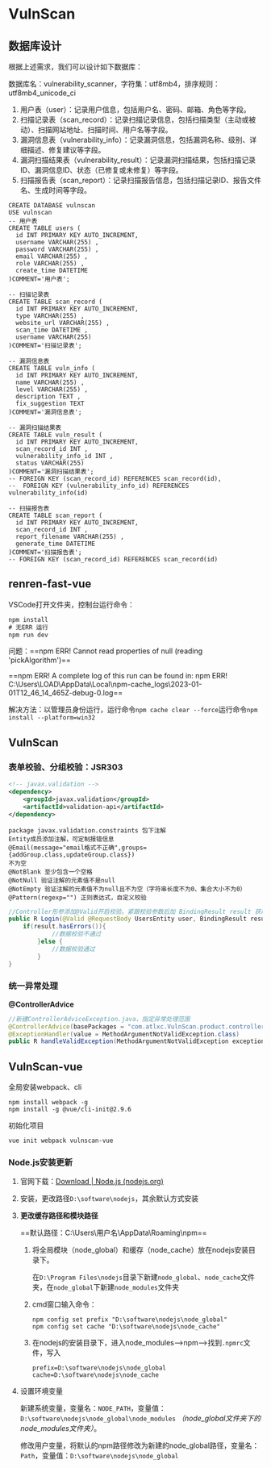 # VulnScan

## 数据库设计

根据上述需求，我们可以设计如下数据库：

数据库名：vulnerability_scanner，字符集：utf8mb4，排序规则：utf8mb4_unicode_ci 

1. 用户表（user）：记录用户信息，包括用户名、密码、邮箱、角色等字段。
2. 扫描记录表（scan_record）：记录扫描记录信息，包括扫描类型（主动或被动）、扫描网站地址、扫描时间、用户名等字段。
3. 漏洞信息表（vulnerability_info）：记录漏洞信息，包括漏洞名称、级别、详细描述、修复建议等字段。
4. 漏洞扫描结果表（vulnerability_result）：记录漏洞扫描结果，包括扫描记录ID、漏洞信息ID、状态（已修复或未修复）等字段。
5. 扫描报告表（scan_report）：记录扫描报告信息，包括扫描记录ID、报告文件名、生成时间等字段。

```mysql
CREATE DATABASE vulnscan
USE vulnscan
-- 用户表
CREATE TABLE users (
  id INT PRIMARY KEY AUTO_INCREMENT,
  username VARCHAR(255) ,
  password VARCHAR(255) ,
  email VARCHAR(255) ,
  role VARCHAR(255) ,
  create_time DATETIME 
)COMMENT='用户表';

-- 扫描记录表
CREATE TABLE scan_record (
  id INT PRIMARY KEY AUTO_INCREMENT,
  type VARCHAR(255) ,
  website_url VARCHAR(255) ,
  scan_time DATETIME ,
  username VARCHAR(255) 
)COMMENT='扫描记录表';

-- 漏洞信息表
CREATE TABLE vuln_info (
  id INT PRIMARY KEY AUTO_INCREMENT,
  name VARCHAR(255) ,
  level VARCHAR(255) ,
  description TEXT ,
  fix_suggestion TEXT 
)COMMENT='漏洞信息表';

-- 漏洞扫描结果表
CREATE TABLE vuln_result (
  id INT PRIMARY KEY AUTO_INCREMENT,
  scan_record_id INT ,
  vulnerability_info_id INT ,
  status VARCHAR(255) 
)COMMENT='漏洞扫描结果表';
-- FOREIGN KEY (scan_record_id) REFERENCES scan_record(id),
--  FOREIGN KEY (vulnerability_info_id) REFERENCES vulnerability_info(id)

-- 扫描报告表
CREATE TABLE scan_report (
  id INT PRIMARY KEY AUTO_INCREMENT,
  scan_record_id INT ,
  report_filename VARCHAR(255) ,
  generate_time DATETIME 
)COMMENT='扫描报告表';
-- FOREIGN KEY (scan_record_id) REFERENCES scan_record(id)
```



## renren-fast-vue

VSCode打开文件夹，控制台运行命令：

```cmd
npm install
# 无ERR 运行
npm run dev
```

问题：==npm ERR! Cannot read properties of null (reading 'pickAlgorithm')==

==npm ERR! A complete log of this run can be found in:
npm ERR!     C:\Users\LOAD\AppData\Local\npm-cache\_logs\2023-01-01T12_46_14_465Z-debug-0.log==

解决方法：以管理员身份运行，运行命令`npm cache clear --force`运行命令`npm install --platform=win32` 



## VulnScan

### 表单校验、分组校验：JSR303

```xml
<!-- javax.validation -->
<dependency>
    <groupId>javax.validation</groupId>
    <artifactId>validation-api</artifactId>
</dependency>
```



```
package javax.validation.constraints 包下注解
Entity成员添加注解，可定制报错信息
@Email(message="email格式不正确",groups={addGroup.class,updateGroup.class})
不为空
@NotBlank 至少包含一个空格
@NotNull 验证注解的元素值不是null
@NotEmpty 验证注解的元素值不为null且不为空（字符串长度不为0、集合大小不为0）
@Pattern(regexp="") 正则表达式，自定义校验
```

```java
//Controller形参添加@Valid开启校验。紧跟校验参数后加 BindingResult result 获取校验结果
public R Login(@Valid @RequestBody UsersEntity user, BindingResult result){
    if(result.hasErrors()){
            //数据校验不通过
        }else {
            //数据校验通过
        }
}
```

### 统一异常处理

**@ControllerAdvice**

```java
//新建ControllerAdviceException.java，指定异常处理范围
@ControllerAdvice(basePackages = "com.atlxc.VulnScan.product.controller")
@ExceptionHandler(value = MethodArgumentNotValidException.class)
public R handleValidException(MethodArgumentNotValidException exception){}
```



## VulnScan-vue

全局安装webpack、cli

```
npm install webpack -g
npm install -g @vue/cli-init@2.9.6
```

初始化项目

```
vue init webpack vulnscan-vue
```

### Node.js安装更新

1. 官网下载：[Download | Node.js (nodejs.org)](https://nodejs.org/en/download/)

2. 安装，更改路径`D:\software\nodejs`，其余默认方式安装

3. **更改缓存路径和模块路径**

   ==默认路径：C:\Users\用户名\AppData\Roaming\npm==

   1. 将全局模块（node_global）和缓存（node_cache）放在nodejs安装目录下。

      在`D:\Program Files\nodejs`目录下新建`node_global`、`node_cache`文件夹，在`node_global`下新建`node_modules`文件夹

   2. cmd窗口输入命令：

      ```
      npm config set prefix "D:\software\nodejs\node_global"
      npm config set cache "D:\software\nodejs\node_cache"
      ```

   3. 在nodejs的安装目录下，进入node_modules—>npm—>找到`.npmrc`文件，写入

      ```
      prefix=D:\software\nodejs\node_global
      cache=D:\software\nodejs\node_cache
      ```

4. 设置环境变量

   新建系统变量，变量名：`NODE_PATH`，变量值：`D:\software\nodejs\node_global\node_modules` *（node_global文件夹下的node_modules文件夹）*。

   修改用户变量，将默认的npm路径修改为新建的node_global路径，变量名：`Path`，变量值：`D:\software\nodejs\node_global`

